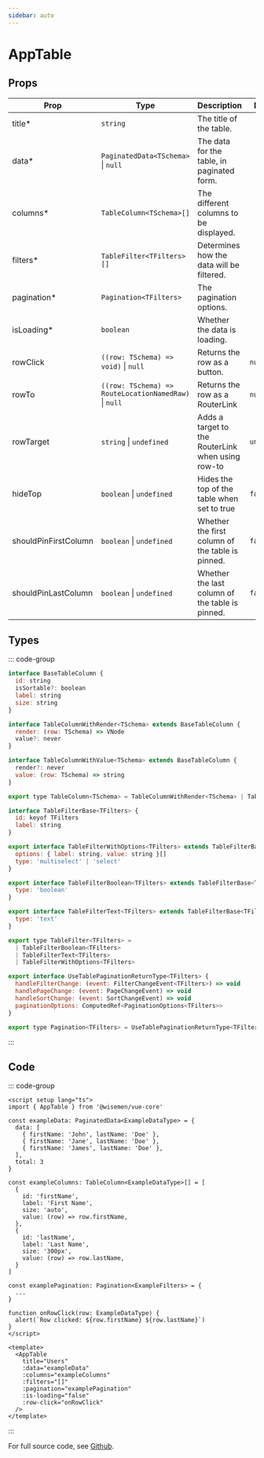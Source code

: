 ```yaml
---
sidebar: auto
---
```



# AppTable
<script setup>
import AppTablePlayground from './AppTablePlayground.vue'
</script>

<AppTablePlayground />


## Props

| Prop                 | Type                                                  | Description                                       | Default    |
|----------------------|-------------------------------------------------------|---------------------------------------------------|------------|
| title*               | `string`                                              | The title of the table.                           |            |
| data*                | `PaginatedData<TSchema>` \|  `null`                   | The data for the table, in paginated form.        |            |
| columns*             | `TableColumn<TSchema>[]`                              | The different columns to be displayed.            |            |
| filters*             | `TableFilter<TFilters>[]`                             | Determines how the data will be filtered.         |            |
| pagination*          | `Pagination<TFilters>`                                | The pagination options.                           |            |
| isLoading*           | `boolean`                                             | Whether the data is loading.                      |            |
| rowClick             | `((row: TSchema) => void)` \| `null`                  | Returns the row as a button.                      | `null`     |
| rowTo                | `((row: TSchema) => RouteLocationNamedRaw)` \| `null` | Returns the row as a RouterLink                   | `null`     |
| rowTarget            | `string` \| `undefined`                               | Adds a target to the RouterLink when using row-to | `undefined` |
| hideTop              | `boolean` \| `undefined`                              | Hides the top of the table when set to true       | `false`    |
| shouldPinFirstColumn | `boolean` \| `undefined`                              | Whether the first column of the table is pinned.  | `false`    |
| shouldPinLastColumn  | `boolean` \| `undefined`                              | Whether the last column of the table is pinned.   | `false`    |


## Types

::: code-group
```js [TableColumn]
interface BaseTableColumn {
  id: string
  isSortable?: boolean
  label: string
  size: string
}

interface TableColumnWithRender<TSchema> extends BaseTableColumn {
  render: (row: TSchema) => VNode
  value?: never
}

interface TableColumnWithValue<TSchema> extends BaseTableColumn {
  render?: never
  value: (row: TSchema) => string
}

export type TableColumn<TSchema> = TableColumnWithRender<TSchema> | TableColumnWithValue<TSchema>
```

```js [TableFilter]
interface TableFilterBase<TFilters> {
  id: keyof TFilters
  label: string
}

export interface TableFilterWithOptions<TFilters> extends TableFilterBase<TFilters> {
  options: { label: string, value: string }[]
  type: 'multiselect' | 'select'
}

export interface TableFilterBoolean<TFilters> extends TableFilterBase<TFilters> {
  type: 'boolean'
}

export interface TableFilterText<TFilters> extends TableFilterBase<TFilters> {
  type: 'text'
}

export type TableFilter<TFilters> =
  | TableFilterBoolean<TFilters>
  | TableFilterText<TFilters>
  | TableFilterWithOptions<TFilters>
```

```js [Pagination]
export interface UseTablePaginationReturnType<TFilters> {
  handleFilterChange: (event: FilterChangeEvent<TFilters>) => void
  handlePageChange: (event: PageChangeEvent) => void
  handleSortChange: (event: SortChangeEvent) => void
  paginationOptions: ComputedRef<PaginationOptions<TFilters>>
}

export type Pagination<TFilters> = UseTablePaginationReturnType<TFilters>
```
::: 


## Code

::: code-group
```vue [Usage]
<script setup lang="ts">
import { AppTable } from '@wisemen/vue-core'

const exampleData: PaginatedData<ExampleDataType> = {
  data: [
    { firstName: 'John', lastName: 'Doe' },
    { firstName: 'Jane', lastName: 'Doe' },
    { firstName: 'James', lastName: 'Doe' },
  ],
  total: 3
}

const exampleColumns: TableColumn<ExampleDataType>[] = [
  {
    id: 'firstName',
    label: 'First Name',
    size: 'auto',
    value: (row) => row.firstName,
  },
  {
    id: 'lastName',
    label: 'Last Name',
    size: '300px',
    value: (row) => row.lastName,
  }
]

const examplePagination: Pagination<ExampleFilters> = {
  ...
}

function onRowClick(row: ExampleDataType) {
  alert(`Row clicked: ${row.firstName} ${row.lastName}`)
}
</script>
  
<template>
  <AppTable
    title="Users"
    :data="exampleData"
    :columns="exampleColumns"
    :filters="[]"
    :pagination="examplePagination"
    :is-loading="false"
    :row-click="onRowClick"
  />
</template>
```
:::

For full source code, see [Github](https://github.com/wisemen-digital/vue-core/blob/main/packages/components/src/components/table/AppTable.vue).
